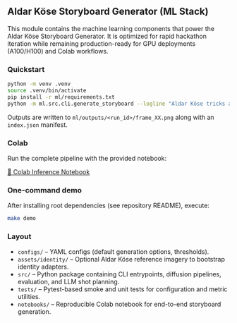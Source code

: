 ## Aldar Köse Storyboard Generator (ML Stack)

This module contains the machine learning components that power the Aldar Köse Storyboard Generator. It is optimized for rapid hackathon iteration while remaining production-ready for GPU deployments (A100/H100) and Colab workflows.

### Quickstart

```bash
python -m venv .venv
source .venv/bin/activate
pip install -r ml/requirements.txt
python -m ml.src.cli.generate_storyboard --logline "Aldar Köse tricks a greedy merchant in the Kazakh steppe." --frames 8
```

Outputs are written to `ml/outputs/<run_id>/frame_XX.png` along with an `index.json` manifest.

### Colab

Run the complete pipeline with the provided notebook:

[📓 Colab Inference Notebook](./notebooks/colab_inference.ipynb)

### One-command demo

After installing root dependencies (see repository README), execute:

```bash
make demo
```

### Layout

- `configs/` – YAML configs (default generation options, thresholds).
- `assets/identity/` – Optional Aldar Köse reference imagery to bootstrap identity adapters.
- `src/` – Python package containing CLI entrypoints, diffusion pipelines, evaluation, and LLM shot planning.
- `tests/` – Pytest-based smoke and unit tests for configuration and metric utilities.
- `notebooks/` – Reproducible Colab notebook for end-to-end storyboard generation.
